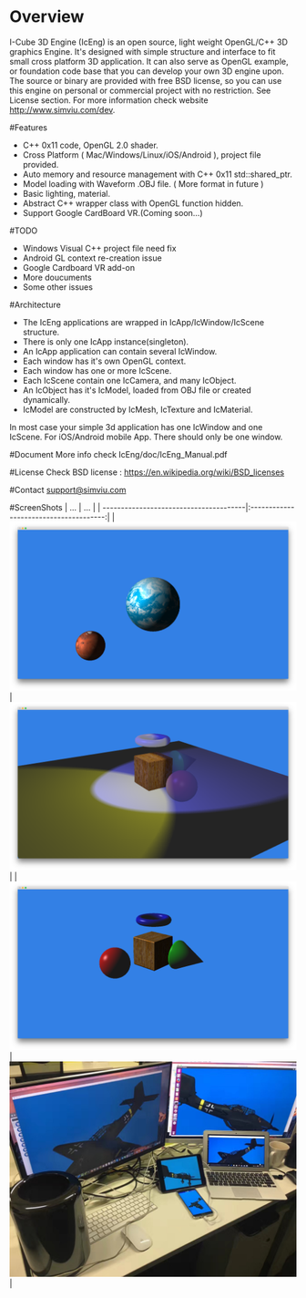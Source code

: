 # Overview
I-Cube 3D Engine (IcEng) is an open source, light weight OpenGL/C++ 3D graphics Engine. It's designed with simple structure and interface to fit small cross platform 3D application. It can also serve as OpenGL example, or foundation code base that you can develop your own 3D engine upon.
The source or binary are provided with free BSD license, so you can use this engine on personal or commercial project with no restriction. See License section.
For more information check website http://www.simviu.com/dev.

#Features
* C++ 0x11 code, OpenGL 2.0 shader.
* Cross Platform ( Mac/Windows/Linux/iOS/Android ), project file provided.
* Auto memory and resource management with C++ 0x11 std::shared_ptr.
* Model loading with Waveform .OBJ file. ( More format in future )
* Basic lighting, material.
* Abstract C++ wrapper class with OpenGL function hidden.
* Support Google CardBoard VR.(Coming soon...)

#TODO
* Windows Visual C++ project file need fix
* Android GL context re-creation issue
* Google Cardboard VR add-on
* More doucuments
* Some other issues

#Architecture
* The IcEng applications are wrapped in IcApp/IcWindow/IcScene structure. 
* There is only one IcApp instance(singleton). 
* An IcApp application can contain several IcWindow. 
* Each window has it's own OpenGL context. 
* Each window has one or more IcScene. 
* Each IcScene contain one IcCamera, and many IcObject.
* An IcObject has it's IcModel, loaded from OBJ file or created dynamically.
* IcModel are constructed by IcMesh, IcTexture and IcMaterial.

In most case your simple 3d application has one IcWindow and one IcScene. For iOS/Android mobile App. There should only be one window.

#Document
More info check IcEng/doc/IcEng_Manual.pdf

#License
Check BSD license :
https://en.wikipedia.org/wiki/BSD_licenses

#Contact
support@simviu.com

#ScreenShots
| ...                                    | ...                                    |
| ---------------------------------------|:--------------------------------------:|
| ![alt tag](doc/ScreenShots/1.png)      | ![alt tag](doc/ScreenShots/2.png)      |
| ![alt tag](doc/ScreenShots/3.png)      | ![alt tag](doc/ScreenShots/4.png)      | 



